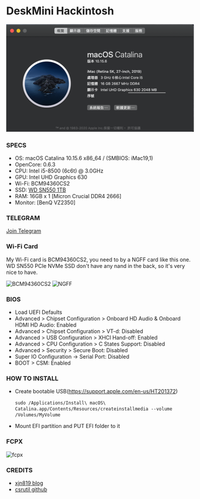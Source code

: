 # DeskMini Hackintosh

![Hackintosh](apps/os.png)

### SPECS

+ OS: macOS Catalina 10.15.6 x86_64 / (SMBIOS: iMac19,1)
+ OpenCore: 0.6.3
+ CPU: Intel i5-8500 (6c6t) @ 3.0GHz
+ GPU: Intel UHD Graphics 630
+ Wi-Fi: BCM94360CS2
+ SSD:  [WD SN550 1TB](https://shop.westerndigital.com/zh-tw/products/internal-drives/wd-blue-sn550-nvme-ssd#WDS100T2B0C)
+ RAM: 16GB x 1 [Micron Crucial DDR4 2666]
+ Monitor: [BenQ VZ2350]

### TELEGRAM
[Join Telegram](https://t.me/asrock_deskmini)

### Wi-Fi Card

My Wi-Fi card is BCM94360CS2, you need to by a NGFF card like this one. WD SN550 PCIe NVMe SSD don't have any nand in the back, so it's very nice to have.

![BCM94360CS2](apps/BCM94360CS2.png)
![NGFF](apps/ngff.png)

### BIOS

+ Load UEFI Defaults
+ Advanced > Chipset Configuration > Onboard HD Audio & Onboard HDMI HD Audio: Enabled
+ Advanced > Chipset Configuration > VT-d: Disabled
+ Advanced > USB Configuration     > XHCI Hand-off: Enabled
+ Advanced > CPU Configuration     > C States Support: Disabled
+ Advanced > Security              > Secure Boot: Disabled
+ Super IO Configuration -> Serial Port: Disabled
+ BOOT > CSM: Enabled

### HOW TO INSTALL

+ Create bootable USB(https://support.apple.com/en-us/HT201372)
    ```
    sudo /Applications/Install\ macOS\ Catalina.app/Contents/Resources/createinstallmedia --volume /Volumes/MyVolume
    ```
+ Mount EFI partition and PUT EFI folder to it

### FCPX

![fcpx](apps/fcpx.png)

### CREDITS

+ [xjn819 blog](https://blog.xjn819.com/?p=7)
+ [csrutil github](https://github.com/csrutil/DeskMini)

